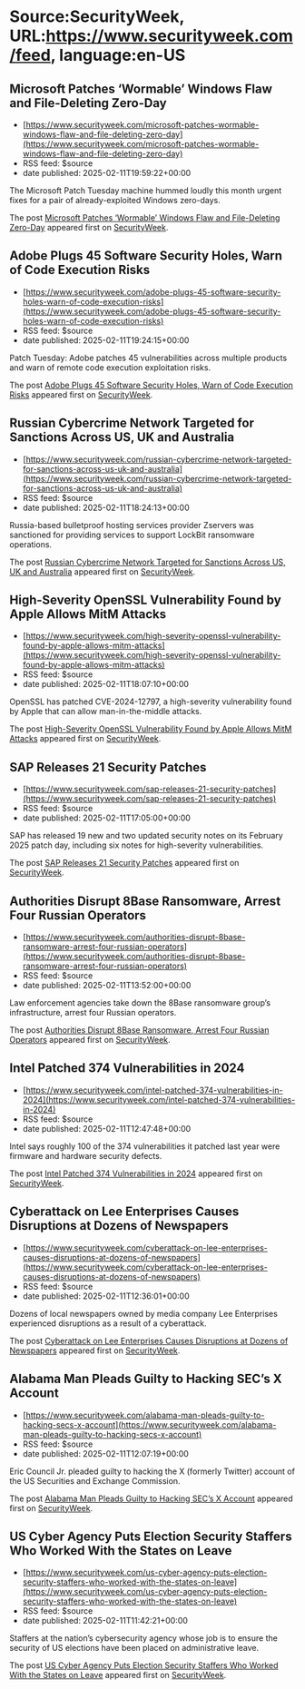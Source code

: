 # Source:SecurityWeek, URL:https://www.securityweek.com/feed, language:en-US

## Microsoft Patches ‘Wormable’ Windows Flaw and File-Deleting Zero-Day
 - [https://www.securityweek.com/microsoft-patches-wormable-windows-flaw-and-file-deleting-zero-day](https://www.securityweek.com/microsoft-patches-wormable-windows-flaw-and-file-deleting-zero-day)
 - RSS feed: $source
 - date published: 2025-02-11T19:59:22+00:00

<p>The Microsoft Patch Tuesday machine hummed loudly this month urgent fixes for a pair of already-exploited Windows zero-days.</p>
<p>The post <a href="https://www.securityweek.com/microsoft-patches-wormable-windows-flaw-and-file-deleting-zero-day/">Microsoft Patches ‘Wormable’ Windows Flaw and File-Deleting Zero-Day</a> appeared first on <a href="https://www.securityweek.com">SecurityWeek</a>.</p>

## Adobe Plugs 45 Software Security Holes, Warn of Code Execution Risks
 - [https://www.securityweek.com/adobe-plugs-45-software-security-holes-warn-of-code-execution-risks](https://www.securityweek.com/adobe-plugs-45-software-security-holes-warn-of-code-execution-risks)
 - RSS feed: $source
 - date published: 2025-02-11T19:24:15+00:00

<p>Patch Tuesday: Adobe patches 45 vulnerabilities across multiple products and warn of remote code execution exploitation risks.</p>
<p>The post <a href="https://www.securityweek.com/adobe-plugs-45-software-security-holes-warn-of-code-execution-risks/">Adobe Plugs 45 Software Security Holes, Warn of Code Execution Risks</a> appeared first on <a href="https://www.securityweek.com">SecurityWeek</a>.</p>

## Russian Cybercrime Network Targeted for Sanctions Across US, UK and Australia
 - [https://www.securityweek.com/russian-cybercrime-network-targeted-for-sanctions-across-us-uk-and-australia](https://www.securityweek.com/russian-cybercrime-network-targeted-for-sanctions-across-us-uk-and-australia)
 - RSS feed: $source
 - date published: 2025-02-11T18:24:13+00:00

<p>Russia-based bulletproof hosting services provider Zservers was sanctioned for providing services to support LockBit ransomware operations.</p>
<p>The post <a href="https://www.securityweek.com/russian-cybercrime-network-targeted-for-sanctions-across-us-uk-and-australia/">Russian Cybercrime Network Targeted for Sanctions Across US, UK and Australia</a> appeared first on <a href="https://www.securityweek.com">SecurityWeek</a>.</p>

## High-Severity OpenSSL Vulnerability Found by Apple Allows MitM Attacks
 - [https://www.securityweek.com/high-severity-openssl-vulnerability-found-by-apple-allows-mitm-attacks](https://www.securityweek.com/high-severity-openssl-vulnerability-found-by-apple-allows-mitm-attacks)
 - RSS feed: $source
 - date published: 2025-02-11T18:07:10+00:00

<p>OpenSSL has patched CVE-2024-12797, a high-severity vulnerability found by Apple that can allow man-in-the-middle attacks.</p>
<p>The post <a href="https://www.securityweek.com/high-severity-openssl-vulnerability-found-by-apple-allows-mitm-attacks/">High-Severity OpenSSL Vulnerability Found by Apple Allows MitM Attacks</a> appeared first on <a href="https://www.securityweek.com">SecurityWeek</a>.</p>

## SAP Releases 21 Security Patches
 - [https://www.securityweek.com/sap-releases-21-security-patches](https://www.securityweek.com/sap-releases-21-security-patches)
 - RSS feed: $source
 - date published: 2025-02-11T17:05:00+00:00

<p>SAP has released 19 new and two updated security notes on its February 2025 patch day, including six notes for high-severity vulnerabilities.</p>
<p>The post <a href="https://www.securityweek.com/sap-releases-21-security-patches/">SAP Releases 21 Security Patches</a> appeared first on <a href="https://www.securityweek.com">SecurityWeek</a>.</p>

## Authorities Disrupt 8Base Ransomware, Arrest Four Russian Operators
 - [https://www.securityweek.com/authorities-disrupt-8base-ransomware-arrest-four-russian-operators](https://www.securityweek.com/authorities-disrupt-8base-ransomware-arrest-four-russian-operators)
 - RSS feed: $source
 - date published: 2025-02-11T13:52:00+00:00

<p>Law enforcement agencies take down the 8Base ransomware group’s infrastructure, arrest four Russian operators.</p>
<p>The post <a href="https://www.securityweek.com/authorities-disrupt-8base-ransomware-arrest-four-russian-operators/">Authorities Disrupt 8Base Ransomware, Arrest Four Russian Operators</a> appeared first on <a href="https://www.securityweek.com">SecurityWeek</a>.</p>

## Intel Patched 374 Vulnerabilities in 2024
 - [https://www.securityweek.com/intel-patched-374-vulnerabilities-in-2024](https://www.securityweek.com/intel-patched-374-vulnerabilities-in-2024)
 - RSS feed: $source
 - date published: 2025-02-11T12:47:48+00:00

<p>Intel says roughly 100 of the 374 vulnerabilities it patched last year were firmware and hardware security defects.</p>
<p>The post <a href="https://www.securityweek.com/intel-patched-374-vulnerabilities-in-2024/">Intel Patched 374 Vulnerabilities in 2024</a> appeared first on <a href="https://www.securityweek.com">SecurityWeek</a>.</p>

## Cyberattack on Lee Enterprises Causes Disruptions at Dozens of Newspapers
 - [https://www.securityweek.com/cyberattack-on-lee-enterprises-causes-disruptions-at-dozens-of-newspapers](https://www.securityweek.com/cyberattack-on-lee-enterprises-causes-disruptions-at-dozens-of-newspapers)
 - RSS feed: $source
 - date published: 2025-02-11T12:36:01+00:00

<p>Dozens of local newspapers owned by media company Lee Enterprises experienced disruptions as a result of a cyberattack. </p>
<p>The post <a href="https://www.securityweek.com/cyberattack-on-lee-enterprises-causes-disruptions-at-dozens-of-newspapers/">Cyberattack on Lee Enterprises Causes Disruptions at Dozens of Newspapers</a> appeared first on <a href="https://www.securityweek.com">SecurityWeek</a>.</p>

## Alabama Man Pleads Guilty to Hacking SEC’s X Account
 - [https://www.securityweek.com/alabama-man-pleads-guilty-to-hacking-secs-x-account](https://www.securityweek.com/alabama-man-pleads-guilty-to-hacking-secs-x-account)
 - RSS feed: $source
 - date published: 2025-02-11T12:07:19+00:00

<p>Eric Council Jr. pleaded guilty to hacking the X (formerly Twitter) account of the US Securities and Exchange Commission.</p>
<p>The post <a href="https://www.securityweek.com/alabama-man-pleads-guilty-to-hacking-secs-x-account/">Alabama Man Pleads Guilty to Hacking SEC&#8217;s X Account</a> appeared first on <a href="https://www.securityweek.com">SecurityWeek</a>.</p>

## US Cyber Agency Puts Election Security Staffers Who Worked With the States on Leave
 - [https://www.securityweek.com/us-cyber-agency-puts-election-security-staffers-who-worked-with-the-states-on-leave](https://www.securityweek.com/us-cyber-agency-puts-election-security-staffers-who-worked-with-the-states-on-leave)
 - RSS feed: $source
 - date published: 2025-02-11T11:42:21+00:00

<p>Staffers at the nation’s cybersecurity agency whose job is to ensure the security of US elections have been placed on administrative leave.</p>
<p>The post <a href="https://www.securityweek.com/us-cyber-agency-puts-election-security-staffers-who-worked-with-the-states-on-leave/">US Cyber Agency Puts Election Security Staffers Who Worked With the States on Leave</a> appeared first on <a href="https://www.securityweek.com">SecurityWeek</a>.</p>

